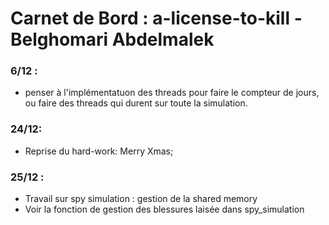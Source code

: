 # Carnet de Bord : a-license-to-kill - Belghomari Abdelmalek

### 6/12 : 

-   penser à l'implémentatuon des threads pour faire le compteur de jours, ou faire des threads qui durent sur toute la simulation. 

### 24/12: 

-   Reprise du hard-work: Merry Xmas; 

### 25/12 :
- Travail sur spy simulation : gestion de la shared memory
- Voir la fonction de gestion des blessures laisée dans spy_simulation
